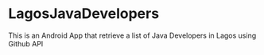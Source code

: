 # LagosJavaDevelopers
This is an Android App that retrieve a list of Java Developers in Lagos using Github API
